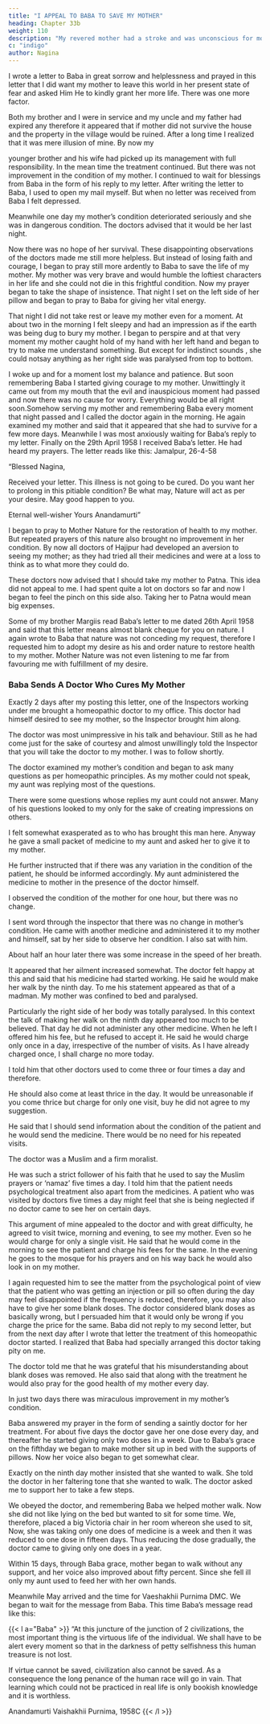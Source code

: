 ```yaml
---
title: "I APPEAL TO BABA TO SAVE MY MOTHER"
heading: Chapter 33b
weight: 110
description: "My revered mother had a stroke and was unconscious for more than 24 hours"
c: "indigo"
author: Nagina
---
```




I wrote a letter to Baba in great sorrow and helplessness and prayed in this letter that I did want my mother to leave this world in her present state of fear and asked Him He to kindly grant her more life. There was one more factor. 

Both my brother and I were in service and my uncle and my father had expired any therefore it appeared that if mother did not survive the house and the property in the village would be ruined. After a long time I realized that it was mere illusion of mine. By now my

younger brother and his wife had picked up its management with full responsibility.
In the mean time the treatment continued. But there was not improvement in the
condition of my mother. I continued to wait for blessings from Baba in the form of his
reply to my letter. After writing the letter to Baba, I used to open my mail myself. But
when no letter was received from Baba I felt depressed.

Meanwhile one day my mother’s condition deteriorated seriously and she was in dangerous condition. The doctors advised that it would be her last night. 

Now there was no hope of her survival. These disappointing observations of the doctors made me
still more helpless. But instead of losing faith and courage, I began to pray still more
ardently to Baba to save the life of my mother. My mother was very brave and would
humble the loftiest characters in her life and she could not die in this frightful condition.
Now my prayer began to take the shape of insistence. That night I set on the
left side of her pillow and began to pray to Baba for giving her vital energy.

That night I did not take rest or leave my mother even for a moment. At about two in the morning I felt sleepy and had an impression as if the earth was being dug to bury my mother. I began to perspire and at that very moment my mother caught hold of my hand with her left hand and began to try to make me understand something. But except for indistinct sounds , she could notsay anything as her right side was paralysed from top to bottom.

I woke up and for a moment lost my balance and patience. But soon
remembering Baba I started giving courage to my mother. Unwittingly it came out from
my mouth that the evil and inauspicious moment had passed and now there was no
cause for worry. Everything would be all right soon.Somehow serving my mother and remembering Baba every moment that night
passed and I called the doctor again in the morning. He again examined my mother
and said that it appeared that she had to survive for a few more days. Meanwhile I was
most anxiously waiting for Baba’s reply to my letter. Finally on the 29th April 1958 I
received Baba’s letter. He had heard my prayers. The letter reads like this:
Jamalpur, 26-4-58

“Blessed Nagina,

Received your letter. This illness is not going to be cured. Do you want her to prolong in this pitiable condition? Be what may, Nature will act as per your desire. May good happen to you.

Eternal well-wisher
Yours
Anandamurti”


<!-- Salutations to Baba Who Showers all Success and Well Being
Reading this letter from Baba my disturbed mind got some solace and as per
Baba’s instructions.  -->

I began to pray to Mother Nature for the restoration of health to my mother. But repeated prayers of this nature also brought no improvement in her condition. By now all doctors of Hajipur had developed an aversion to seeing my mother; as they had tried all their medicines and were at a loss to think as to what more they could do.

These doctors now advised that I should take my mother to Patna. This idea did not appeal to me. I had spent quite a lot on doctors so far and now I began to feel the pinch on this side also. Taking her to Patna would mean big expenses.

Some of my brother Margiis read Baba’s letter to me dated 26th April 1958 and said that this letter means almost blank cheque for you on nature. I again wrote to Baba that nature was not conceding my request, therefore I requested him to adopt my desire as his and order nature to restore health to my mother. Mother Nature was not even listening to me far from favouring me with fulfillment of my desire.


### Baba Sends A Doctor Who Cures My Mother

Exactly 2 days after my posting this letter, one of the Inspectors working
under me brought a homeopathic doctor to my office. This doctor had himself desired
to see my mother, so the Inspector brought him along. 

The doctor was most
unimpressive in his talk and behaviour. Still as he had come just for the sake of
courtesy and almost unwillingly told the Inspector that you will take the doctor to my
mother. I was to follow shortly.

The doctor examined my mother’s condition and began to ask many questions as per homeopathic principles. As my mother could not speak, my aunt was replying most of the questions. 

There were some questions whose replies my aunt could not answer. Many of his questions looked to my only for the sake of creating impressions on others.

I felt somewhat exasperated as to who has brought this man here. Anyway he gave a small packet of medicine to my aunt and asked her to give it to my mother. 

He further instructed that if there was any variation in the condition of the patient, he
should be informed accordingly. My aunt administered the medicine to mother in the presence of the doctor himself. 

I observed the condition of the mother for one hour, but there was no change. 

I sent word through the inspector that there was no change in mother’s condition. He came with another medicine and administered it to my mother and himself, sat by her side to observe her condition. I also sat with him.

About half an hour later there was some increase in the speed of her breath.

It appeared that her ailment increased somewhat. The doctor felt happy at this and said
that his medicine had started working. He said he would make her walk by the ninth
day. To me his statement appeared as that of a madman. My mother was confined to
bed and paralysed.

Particularly the right side of her body was totally paralysed. In this
context the talk of making her walk on the ninth day appeared too much to be believed.
That day he did not administer any other medicine. When he left I offered him
his fee, but he refused to accept it. He said he would charge only once in a day,
irrespective of the number of visits. As I have already charged once, I shall charge no
more today.

I told him that other doctors used to come three or four times a day and
therefore.

He should also come at least thrice in the day. It would be unreasonable if
you come thrice but charge for only one visit, buy he did not agree to my suggestion.


He said that I should send information about the condition of the patient and he would
send the medicine. There would be no need for his repeated visits.

The doctor was a Muslim and a firm moralist. 

He was such a strict follower of
his faith that he used to say the Muslim prayers or ‘namaz’ five times a day. I told him
that the patient needs psychological treatment also apart from the medicines. A patient who was visited by doctors five times a day might feel that she is being neglected if no doctor came to see her on certain days.

This argument of mine appealed to the doctor and with great difficulty, he agreed to visit twice, morning and evening, to see my mother. Even so he would charge for only a single visit. He said that he would come in the morning to see the
patient and charge his fees for the same. In the evening he goes to the mosque for his
prayers and on his way back he would also look in on my mother.

I again requested him to see the matter from the psychological point of view
that the patient who was getting an injection or pill so often during the day may feel
disappointed if the frequency is reduced, therefore, you may also have to give her
some blank doses. The doctor considered blank doses as basically wrong, but I
persuaded him that it would only be wrong if you charge the price for the same.
Baba did not reply to my second letter, but from the next day after I wrote that
letter the treatment of this homeopathic doctor started. I realized that Baba had
specially arranged this doctor taking pity on me.

The doctor told me that he was grateful that his misunderstanding about blank
doses was removed. He also said that along with the treatment he would also pray for
the good health of my mother every day.

In just two days there was miraculous improvement in my mother’s condition.

<!-- All this happened when I wrote to Baba to convert my desire into an order for nature to
cure my mother.  -->

Baba answered my prayer in the form of sending a saintly doctor for her treatment. For about five days the doctor gave her one dose every day, and thereafter he started giving only two doses in a week. Due to Baba’s grace on the fifthday we began to make mother sit up in bed with the supports of pillows. Now her voice also began to get somewhat clear.

Exactly on the ninth day mother insisted that she wanted to walk. She told the
doctor in her faltering tone that she wanted to walk. The doctor asked me to support
her to take a few steps.

We obeyed the doctor, and remembering Baba we helped mother walk.
Now she did not like lying on the bed but wanted to sit for some time. We,
therefore, placed a big Victoria chair in her room whereon she used to sit, Now, she
was taking only one does of medicine is a week and then it was reduced to one dose in
fifteen days. Thus reducing the dose gradually, the doctor came to giving only one
does in a year. 

Within 15 days, through Baba grace, mother began to walk without any support, and her voice also improved about fifty percent. Since she fell ill only my aunt used to feed her with her own hands.

Meanwhile May arrived and the time for Vaeshakhii Purnima DMC. We began
to wait for the message from Baba. This time Baba’s message read like this:

{{< l a="Baba" >}}
“At this juncture of the junction of 2 civilizations, the most important thing is the virtuous life of the individual. We shall have to be alert every moment so that in the darkness of petty selfishness this human treasure is not lost. 

If virtue cannot be saved, civilization also cannot be saved. As a consequence the long penance of the human race will go in vain. That learning which could not be practiced in real life is only bookish knowledge and it is worthless.

Anandamurti
Vaishakhii Purnima, 1958C
{{< /l >}}
